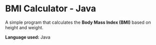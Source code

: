 # BMI Calculator - Java

A simple program that calculates the **Body Mass Index (BMI)** based on height and weight.  

**Language used:** Java
